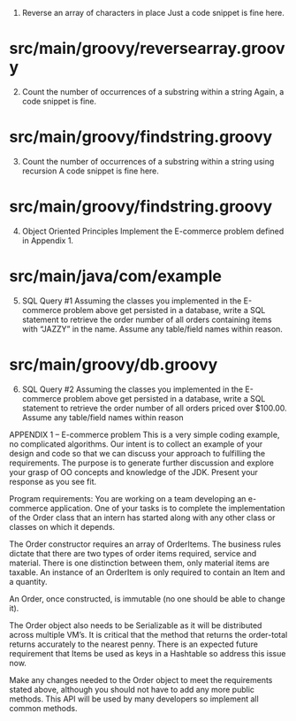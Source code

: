 1. Reverse an array of characters in place
Just a code snippet is fine here.
# src/main/groovy/reversearray.groovy

2. Count the number of occurrences of a substring within a string
Again, a code snippet is fine.
# src/main/groovy/findstring.groovy

3. Count the number of occurrences of a substring within a string using
recursion
A code snippet is fine here.
# src/main/groovy/findstring.groovy

4. Object Oriented Principles
Implement the E-commerce problem defined in Appendix 1.
# src/main/java/com/example

5. SQL Query #1
Assuming the classes you implemented in the E-commerce problem above get persisted
in a database, write a SQL statement to retrieve the order number of all orders containing
items with “JAZZY” in the name. Assume any table/field names within reason.
# src/main/groovy/db.groovy

6. SQL Query #2
Assuming the classes you implemented in the E-commerce problem above get persisted
in a database, write a SQL statement to retrieve the order number of all orders priced over
$100.00. Assume any table/field names within reason

APPENDIX 1 – E-commerce problem
This is a very simple coding example, no complicated algorithms. Our intent is to collect an
example of your design and code so that we can discuss your approach to fulfilling the
requirements. The purpose is to generate further discussion and explore your grasp of OO
concepts and knowledge of the JDK. Present your response as you see fit.

Program requirements:
You are working on a team developing an e-commerce application. One of your tasks is to
complete the implementation of the Order class that an intern has started along with any other
class or classes on which it depends.

The Order constructor requires an array of OrderItems. The business rules dictate that there are
two types of order items required, service and material. There is one distinction between them,
only material items are taxable. An instance of an OrderItem is only required to contain an Item
and a quantity.

An Order, once constructed, is immutable (no one should be able to change it).

The Order object also needs to be Serializable as it will be distributed across multiple VM’s.
It is critical that the method that returns the order-total returns accurately to the nearest penny.
There is an expected future requirement that Items be used as keys in a Hashtable so address this
issue now.

Make any changes needed to the Order object to meet the requirements stated above, although
you should not have to add any more public methods. This API will be used by many developers
so implement all common methods.